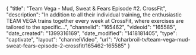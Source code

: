 {
    "title": "Team Vega  - Mud, Sweat & Fears Episode #2. CrossFit",
    "description": "In addition to all their individual training, the enthusiastic TEAM VEGA trains together every week at CrossFit, where exercises are tailored to the specific...",
    "channelid": "165462",
    "videoid": "165585",
    "date_created": "1399316169",
    "date_modified": "1418181405",
    "type": "captivate",
    "layout": "channelVideo",
    "url": "\/charbroil-tv\/team-vega-mud-sweat-fears-episode-2-crossfit\/165462-165585"
}